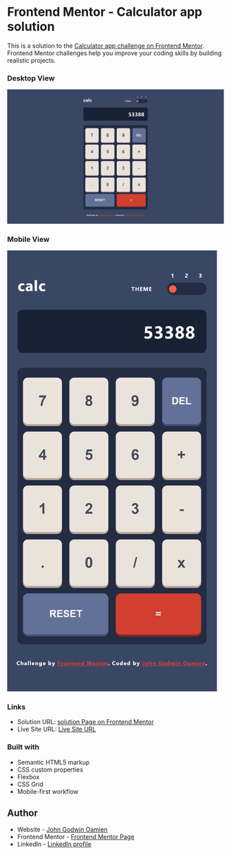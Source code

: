 # Frontend Mentor - Calculator app solution

This is a solution to the [Calculator app challenge on Frontend Mentor](https://www.frontendmentor.io/challenges/calculator-app-9lteq5N29). Frontend Mentor challenges help you improve your coding skills by building realistic projects. 

### Desktop View

![](./images/desktop.png)

### Mobile View

![](./images/mobile.png)

### Links

- Solution URL: [solution Page on Frontend Mentor](https://your-solution-url.com)
- Live Site URL: [Live Site URL](https://your-live-site-url.com)

### Built with

- Semantic HTML5 markup
- CSS custom properties
- Flexbox
- CSS Grid
- Mobile-first workflow

## Author

- Website - [John Godwin Oamien](https://godwins-portfolio.vercel.app)
- Frontend Mentor - [Frontend Mentor Page](https://www.frontendmentor.io/profile/wariboko65)
- LinkedIn - [LinkedIn profile](https://www.linkedin.com/in/godwin-john-920915206)

